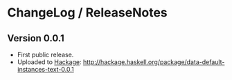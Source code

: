 # ChangeLog / ReleaseNotes


## Version 0.0.1

* First public release.
* Uploaded to [Hackage][]: <http://hackage.haskell.org/package/data-default-instances-text-0.0.1>



[Hackage]:
  http://hackage.haskell.org/
  "HackageDB (or just Hackage) is a collection of releases of Haskell packages."
